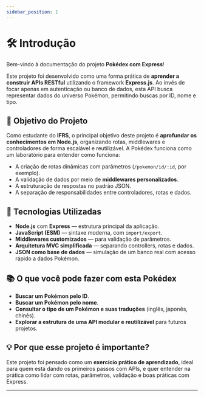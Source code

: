 ```yaml
---
sidebar_position: 1
---
```


# 🛠️ Introdução

Bem-vindo à documentação do projeto **Pokédex com Express**!

Este projeto foi desenvolvido como uma forma prática de **aprender a construir APIs RESTful** utilizando o framework **Express.js**. Ao invés de focar apenas em autenticação ou banco de dados, esta API busca representar dados do universo Pokémon, permitindo buscas por ID, nome e tipo.

## 🎯 Objetivo do Projeto

Como estudante do **IFRS**, o principal objetivo deste projeto é **aprofundar os conhecimentos em Node.js**, organizando rotas, middlewares e controladores de forma escalável e reutilizável. A Pokédex funciona como um laboratório para entender como funciona:

- A criação de rotas dinâmicas com parâmetros (`/pokemon/id/:id`, por exemplo).
- A validação de dados por meio de **middlewares personalizados**.
- A estruturação de respostas no padrão JSON.
- A separação de responsabilidades entre controladores, rotas e dados.

## 🧰 Tecnologias Utilizadas

- **Node.js** com **Express** — estrutura principal da aplicação.
- **JavaScript (ESM)** — sintaxe moderna, com `import/export`.
- **Middlewares customizados** — para validação de parâmetros.
- **Arquitetura MVC simplificada** — separando controllers, rotas e dados.
- **JSON como base de dados** — simulação de um banco real com acesso rápido a dados Pokémon.

## 📚 O que você pode fazer com esta Pokédex

- **Buscar um Pokémon pelo ID**.
- **Buscar um Pokémon pelo nome**.
- **Consultar o tipo de um Pokémon e suas traduções** (inglês, japonês, chinês).
- **Explorar a estrutura de uma API modular e reutilizável** para futuros projetos.

## 💡 Por que esse projeto é importante?

Este projeto foi pensado como um **exercício prático de aprendizado**, ideal para quem está dando os primeiros passos com APIs, e quer entender na prática como lidar com rotas, parâmetros, validação e boas práticas com Express.

---
